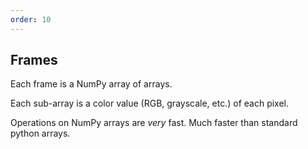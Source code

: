 ```yaml
---
order: 10
---
```


## Frames

Each frame is a NumPy array of arrays.

Each sub-array is a color value (RGB, grayscale, etc.) of each pixel.

Operations on NumPy arrays are *very* fast. Much faster than standard python arrays.
